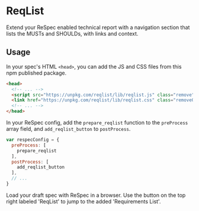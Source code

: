 # ReqList

Extend your ReSpec enabled technical report with a navigation section that lists the MUSTs and SHOULDs, with links and context.

## Usage

In your spec's HTML `<head>`, you can add the JS and CSS files from this npm published package.

```html
<head>
  <!-- ... -->  
  <script src="https://unpkg.com/reqlist/lib/reqlist.js" class="remove"></script>
  <link href="https://unpkg.com/reqlist/lib/reqlist.css" class="removeOnSave" rel="stylesheet" type="text/css" />
  <!-- ... --> 
</head> 
```

In your ReSpec config, add the `prepare_reqlist` function to the `preProcess` array field, and `add_reqlist_button` to `postProcess`.

```js
var respecConfig = {
  preProcess: [
    prepare_reqlist
  ],
  postProcess: [
    add_reqlist_button
  ],
  // ...
}
```

Load your draft spec with ReSpec in a browser.
Use the button on the top right labeled 'ReqList' to jump to the added 'Requirements List'.
